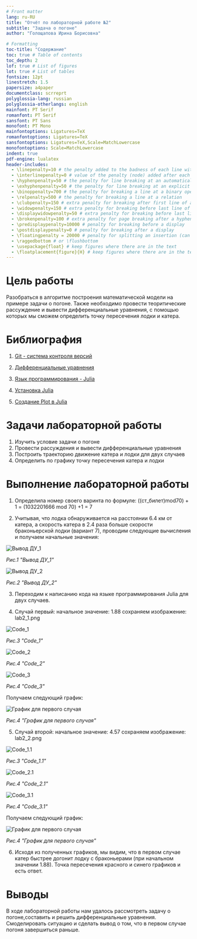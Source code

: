 ```yaml
---
# Front matter
lang: ru-RU
title: "Отчёт по лабораторной работе №2"
subtitle: "Задача о погоне"
author: "Голощапова Ирина Борисовна"

# Formatting
toc-title: "Содержание"
toc: true # Table of contents
toc_depth: 2
lof: true # List of figures
lot: true # List of tables
fontsize: 12pt
linestretch: 1.5
papersize: a4paper
documentclass: scrreprt
polyglossia-lang: russian
polyglossia-otherlangs: english
mainfont: PT Serif
romanfont: PT Serif
sansfont: PT Sans
monofont: PT Mono
mainfontoptions: Ligatures=TeX
romanfontoptions: Ligatures=TeX
sansfontoptions: Ligatures=TeX,Scale=MatchLowercase
monofontoptions: Scale=MatchLowercase
indent: true
pdf-engine: lualatex
header-includes:
  - \linepenalty=10 # the penalty added to the badness of each line within a paragraph (no associated penalty node) Increasing the value makes tex try to have fewer lines in the paragraph.
  - \interlinepenalty=0 # value of the penalty (node) added after each line of a paragraph.
  - \hyphenpenalty=50 # the penalty for line breaking at an automatically inserted hyphen
  - \exhyphenpenalty=50 # the penalty for line breaking at an explicit hyphen
  - \binoppenalty=700 # the penalty for breaking a line at a binary operator
  - \relpenalty=500 # the penalty for breaking a line at a relation
  - \clubpenalty=150 # extra penalty for breaking after first line of a paragraph
  - \widowpenalty=150 # extra penalty for breaking before last line of a paragraph
  - \displaywidowpenalty=50 # extra penalty for breaking before last line before a display math
  - \brokenpenalty=100 # extra penalty for page breaking after a hyphenated line
  - \predisplaypenalty=10000 # penalty for breaking before a display
  - \postdisplaypenalty=0 # penalty for breaking after a display
  - \floatingpenalty = 20000 # penalty for splitting an insertion (can only be split footnote in standard LaTeX)
  - \raggedbottom # or \flushbottom
  - \usepackage{float} # keep figures where there are in the text
  - \floatplacement{figure}{H} # keep figures where there are in the text
---
```


# Цель работы

Разобраться в алгоритме построения математической модели на примере задачи о погоне. 
Также необходимо провести теоритические рассуждение и вывести дифференциальные уравнения, с помощью которых мы сможем определить точку пересечения лодки и катера.


# Библиография
1. [Git - система контроля версий](https://github.com/)

2. [Дифференциальные уравнения](https://ru.wikipedia.org/wiki/Дифференциальное_уравнение)

3. [Язык программирования - Julia](https://julialang.org/)

4. [Установка Julia](https://julialang.org/downloads/)

5. [Создание Plot в Julia](https://docs.juliaplots.org/latest/tutorial/#plotting-backends)


# Задачи лабораторной работы

1. Изучить условие задачи о погоне
2. Провести рассуждения и вывести дифференциальные уравнения 
3. Построить траекторию движение катера и лодки для двух случаев
4. Определить по графику точку пересечения катера и лодки

# Выполнение лабораторной работы


1. Определила номер своего варинта по формуле: ((ст_билет)mod70) + 1 = (1032201666 mod 70) +1 = 7 

2. Учитывая, что лодка обнаруживается на расстоянии 6.4 км от катера, а скорость катера в 2.4 раза больше скорости браконьерской лодки (вариант 7), проводим следующие вычисления и получаем начальные значения:

![Вывод ДУ_1](image/1.jpg)

*Рис.1 "Вывод ДУ_1"*

![Вывод ДУ_2](image/2.jpg)

*Рис.2 "Вывод ДУ_2"*

3. Переходим к написанию кода на языке программирования Julia для двух случаев.

4. Случай первый:
    начальное значение: 1.88
    сохраняем изображение: lab2_1.png

![Code_1](image/6.png)

*Рис.3 "Code_1"*

![Code_2](image/7.png)

*Рис.4 "Code_2"*


![Code_3](image/8.png)

*Рис.4 "Code_3"*

Получаем следующий график:

![График для первого случая](image/lab2_1.png)

*Рис.4 "График для первого случая"*


5. Случай второй:
    начальное значение: 4.57
    сохраняем изображение: lab2_2.png

![Code_1.1](image/3.png)

*Рис.3 "Code_1.1"*

![Code_2.1](image/4.png)

*Рис.4 "Code_2.1"*


![Code_3.1](image/5.png)

*Рис.4 "Code_3.1"*

Получаем следующий график:

![График для первого случая](image/lab2_2.png)

*Рис.4 "График для первого случая"*

6. Исходя из полученных графиков, мы видим, что в первом случае катер быстрее догонит лодку с браконьерами (при начальном значении 1.88). Точка пересечения красного и синего графиков и есть ответ.



# Выводы

В ходе лабораторной работы нам удалось рассмотреть задачу о погоне,составить и решить дифференциальные уравнения. Смоделировать ситуацию и сделать вывод о том, что в первом случае погоня завершиться раньше. 
